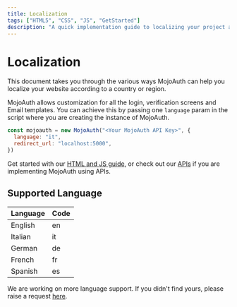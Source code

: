 ```yaml
---
title: Localization
tags: ["HTML5", "CSS", "JS", "GetStarted"]
description: "A quick implementation guide to localizing your project according to country or region."
---
```


# Localization

This document takes you through the various ways MojoAuth can help you localize your website according to a country or region.

MojoAuth allows customization for all the login, verification screens and Email templates. You can achieve this by passing one `language` param in the script where you are creating the instance of MojoAuth.

```js
const mojoauth = new MojoAuth("<Your MojoAuth API Key>", {
  language: "it",
  redirect_url: "localhost:5000",
})
```

Get started with our [HTML and JS guide](https://mojoauth.com/docs/guides/html-and-js/), or check out our [APIs]() if you are implementing MojoAuth using APIs.

## Supported Language

| Language | Code |
| :------- | :--- |
| English  | en   |
| Italian  | it   |
| German   | de   |
| French   | fr   |
| Spanish  | es   |

We are working on more language support. If you didn't find yours, please raise a request [here](https://mojoauthassist.freshdesk.com/support/tickets/new).
